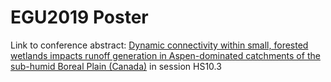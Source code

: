 # EGU2019 Poster


Link to conference abstract: [Dynamic connectivity within small, forested wetlands impacts runoff generation in Aspen-dominated catchments of the sub-humid Boreal Plain (Canada)](https://meetingorganizer.copernicus.org/EGU2019/EGU2019-14785-1.pdf) in session HS10.3
